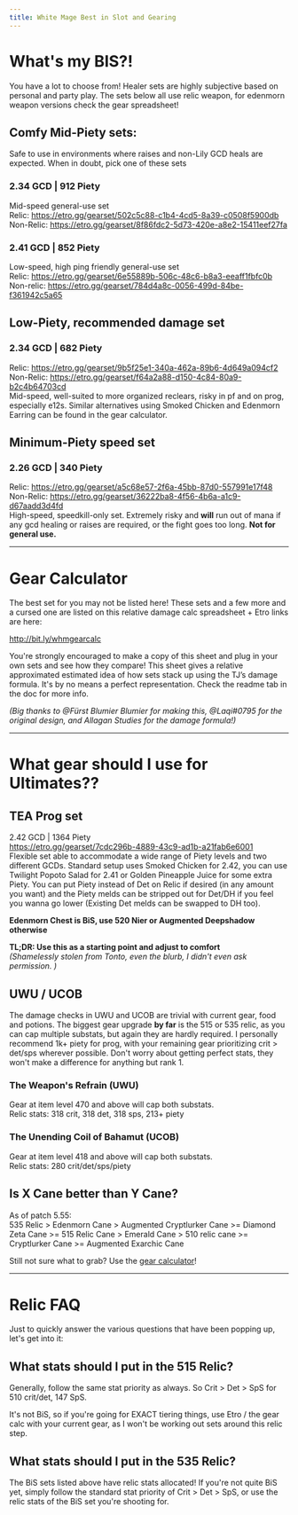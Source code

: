 ```yaml
---
title: White Mage Best in Slot and Gearing
---
```

# What's my BIS?!
You have a lot to choose from! Healer sets are highly subjective based on personal and party play.  The sets below all use relic weapon, for edenmorn weapon versions check the gear spreadsheet!


## Comfy Mid-Piety sets:
Safe to use in environments where raises and non-Lily GCD heals are expected. When in doubt, pick one of these sets


### 2.34 GCD | 912 Piety  
Mid-speed general-use set  
Relic: <https://etro.gg/gearset/502c5c88-c1b4-4cd5-8a39-c0508f5900db>  
Non-Relic: <https://etro.gg/gearset/8f86fdc2-5d73-420e-a8e2-15411eef27fa>  


### 2.41 GCD | 852 Piety  
Low-speed, high ping friendly general-use set  
Relic: <https://etro.gg/gearset/6e55889b-506c-48c6-b8a3-eeaff1fbfc0b>  
Non-relic: <https://etro.gg/gearset/784d4a8c-0056-499d-84be-f361942c5a65>


## Low-Piety, recommended damage set

### 2.34 GCD | 682 Piety  
Relic: <https://etro.gg/gearset/9b5f25e1-340a-462a-89b6-4d649a094cf2>  
Non-Relic: <https://etro.gg/gearset/f64a2a88-d150-4c84-80a9-b2c4b64703cd>  
Mid-speed, well-suited to more organized reclears, risky in pf and on prog, especially e12s.
Similar alternatives using Smoked Chicken and Edenmorn Earring can be found in the gear calculator.


## Minimum-Piety speed set

### 2.26 GCD | 340 Piety  
Relic: <https://etro.gg/gearset/a5c68e57-2f6a-45bb-87d0-557991e17f48>  
Non-Relic: <https://etro.gg/gearset/36222ba8-4f56-4b6a-a1c9-d67aadd3d4fd>  
High-speed, speedkill-only set.  Extremely risky and **will** run out of mana if any gcd healing or raises are required, or the fight goes too long.  **Not for general use.**


---

# Gear Calculator
The best set for you may not be listed here! These sets and a few more and a cursed one are listed on this relative damage calc spreadsheet + Etro links are here: 

<http://bit.ly/whmgearcalc>

You're strongly encouraged to make a copy of this sheet and plug in your own sets and see how they compare! This sheet gives a relative approximated estimated idea of how sets stack up using the TJ’s damage formula. It's by no means a perfect representation. Check the readme tab in the doc for more info.  

*(Big thanks to @Fürst Blumier Blumier for making this, @Laqi#0795 for the original design, and Allagan Studies for the damage formula!)*

---

# What gear should I use for Ultimates??

## TEA Prog set

2.42 GCD | 1364 Piety  
<https://etro.gg/gearset/7cdc296b-4889-43c9-ad1b-a21fab6e6001>  
Flexible set able to accommodate a wide range of Piety levels and two different GCDs. Standard setup uses Smoked Chicken for 2.42, you can use Twilight Popoto Salad for 2.41 or Golden Pineapple Juice for some extra Piety. You can put Piety instead of Det on Relic if desired (in any amount you want) and the Piety melds can be stripped out for Det/DH if you feel you wanna go lower (Existing Det melds can be swapped to DH too).  

**Edenmorn Chest is BiS, use 520 Nier or Augmented Deepshadow otherwise**  

**TL;DR: Use this as a starting point and adjust to comfort**  
*(Shamelessly stolen from Tonto, even the blurb, I didn't even ask permission.  )*

## UWU / UCOB 
The damage checks in UWU and UCOB are trivial with current gear, food and potions. The biggest gear upgrade **by far** is the 515 or 535 relic, as you can cap multiple substats, but again they are hardly required.  I personally recommend 1k+ piety for prog, with your remaining gear prioritizing crit > det/sps wherever possible.  Don't worry about getting perfect stats, they won't make a difference for anything but rank 1.

### The Weapon's Refrain (UWU)
Gear at item level 470 and above will cap both substats.  
Relic stats: 318 crit, 318 det, 318 sps, 213+ piety

### The Unending Coil of Bahamut (UCOB)
Gear at item level 418 and above will cap both substats.  
Relic stats: 280 crit/det/sps/piety

## Is X Cane better than Y Cane?
As of patch 5.55:  
535 Relic > Edenmorn Cane > Augmented Cryptlurker Cane >= Diamond Zeta Cane >= 515 Relic Cane > Emerald Cane > 510 relic cane >= Cryptlurker Cane >= Augmented Exarchic Cane

Still not sure what to grab? Use the [gear calculator](#gear-calculator)!

---

# Relic FAQ

Just to quickly answer the various questions that have been popping up, let's get into it:

## What stats should I put in the 515 Relic?

Generally, follow the same stat priority as always. So Crit > Det > SpS for 510 crit/det, 147 SpS.

It's not BiS, so if you're going for EXACT tiering things, use Etro / the gear calc with your current gear, as I won't be working out sets around this relic step.

## What stats should I put in the 535 Relic?
The BiS sets listed above have relic stats allocated!  If you're not quite BiS yet, simply follow the standard stat priority of Crit > Det > SpS, or use the relic stats of the BiS set you're shooting for.
